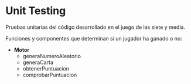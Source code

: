 # Unit Testing

Pruebas unitarias del código desarrollado en el juego de las siete y media.

Funciones y componentes que determinan si un jugador ha ganado o no:

- **Motor**
    - generaNumeroAleatorio
    - generaCarta
    - obtenerPuntuacion
    - comprobarPuntuacion
  